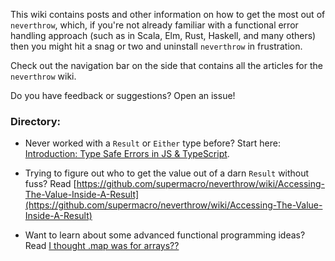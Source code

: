 This wiki contains posts and other information on how to get the most out of `neverthrow`, which, if you're not already familiar with a functional error handling approach (such as in Scala, Elm, Rust, Haskell, and many others) then you might hit a snag or two and uninstall `neverthrow` in frustration.

Check out the navigation bar on the side that contains all the articles for the `neverthrow` wiki.

Do you have feedback or suggestions? Open an issue!

### Directory:

- Never worked with a `Result` or `Either` type before? Start here: [Introduction: Type Safe Errors in JS & TypeScript](https://github.com/supermacro/neverthrow/wiki/Introduction:-Type-Safe-Errors-in-JS-&-TypeScript).

- Trying to figure out who to get the value out of a darn `Result` without fuss? Read [https://github.com/supermacro/neverthrow/wiki/Accessing-The-Value-Inside-A-Result](https://github.com/supermacro/neverthrow/wiki/Accessing-The-Value-Inside-A-Result)

- Want to learn about some advanced functional programming ideas? Read [I thought .map was for arrays??](https://github.com/supermacro/neverthrow/wiki/I-thought-.map-was-for-arrays%3F%3F)

